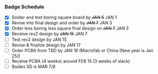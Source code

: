 ### Badge Schedule

- [X] Solder and test boring square board by ~~JAN 5~~ JAN 1
- [X] Revise into final design and order by ~~JAN 7~~ JAN 3
- [X] Order less boring less square final design on ~~JAN 7~~ JAN 3
- [X] Receive rev2 design by ~~JAN 15~~ JAN 7
- [ ] Test rev2 design by JAN 15
- [ ] Revise & finalize design by JAN 17
- [ ] Order PCBA from TBD by JAN 18 (Macrofab or China [New year is Jan 25])
- [ ] Receive PCBA (4 weeks) around FEB 15 (3 weeks of slack)
- [ ] Bsides SD is MAR 7/8
